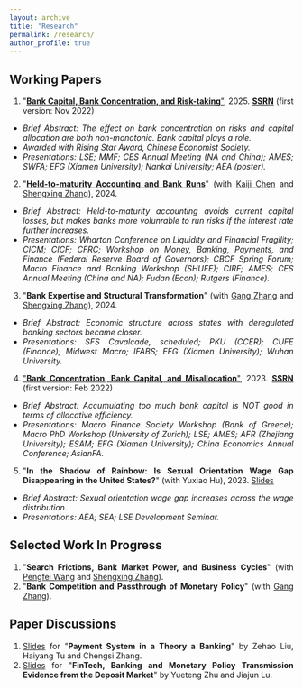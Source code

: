 ```yaml
---
layout: archive
title: "Research"
permalink: /research/
author_profile: true
---
```

<style>
body {
text-align: justify;}
li {
  font-size: 14px;
}
</style>


## Working Papers
1. "[**Bank Capital, Bank Concentration, and Risk-taking**"](https://ivanyyi.github.io/files/JMP_YUYI.pdf), 2025. [**SSRN**](https://papers.ssrn.com/sol3/papers.cfm?abstract_id=4250446) (first version: Nov 2022)
  * *Brief Abstract: The effect on bank concentration on risks and capital allocation are both non-monotonic. Bank capital plays a role.*
  * *Awarded with Rising Star Award, Chinese Economist Society.*
  * *Presentations: LSE; MMF; CES Annual Meeting (NA and China); AMES; SWFA; EFG (Xiamen University); Nankai University; AEA (poster).*

2. "[**Held-to-maturity Accounting and Bank Runs**](https://wifpr.wharton.upenn.edu/wp-content/uploads/2024/10/Chen_Yi_Zhang-5.pdf)" (with [Kaiji Chen](https://sites.google.com/site/chenkaiji/) and [Shengxing Zhang](https://sites.google.com/site/oo7zsx/home)), 2024.
  * *Brief Abstract: Held-to-maturity accounting avoids current capital losses, but makes banks more volunrable to run risks if the interest rate further increases.*
  * *Presentations: Wharton Conference on Liquidity and Financial Fragility; CICM; CICF; CFRC; Workshop on Money, Banking, Payments, and Finance (Federal Reserve Board of Governors); CBCF Spring Forum; Macro Finance and Banking Workshop (SHUFE); CIRF;  AMES;  CES Annual Meeting (China and NA); Fudan (Econ);  Rutgers (Finance).*
 
3. "**Bank Expertise and Structural Transformation**" (with [Gang Zhang](https://english.ckgsb.edu.cn/faculty/zhang-gang/) and [Shengxing Zhang](https://sites.google.com/site/oo7zsx/home)), 2024.
  * *Brief Abstract: Economic structure across states with deregulated banking sectors became closer.*
  * *Presentations: SFS Cavalcade, scheduled; PKU (CCER); CUFE (Finance); Midwest Macro; IFABS; EFG (Xiamen University); Wuhan University.*

4. ["**Bank Concentration, Bank Capital, and Misallocation**"](https://ivanyyi.github.io/files/working.pdf), 2023. [**SSRN**](https://papers.ssrn.com/sol3/papers.cfm?abstract_id=4046630) (first version: Feb 2022)
  * *Brief Abstract: Accumulating too much bank capital is NOT good in terms of allocative efficiency.*
  * *Presentations: Macro Finance Society Workshop (Bank of Greece); Macro PhD Workshop (University of Zurich); LSE; AMES; AFR (Zhejiang University); ESAM;  EFG (Xiamen University); China Economics Annual Conference; AsianFA.*



5. "**In the Shadow of Rainbow: Is Sexual Orientation Wage Gap Disappearing in the United States?**" (with Yuxiao Hu), 2023. [Slides](https://www.aeaweb.org/conference/2021/preliminary/powerpoint/Ft4Aehky)
  * *Brief Abstract:  Sexual orientation wage gap increases across the wage distribution.*
  * *Presentations: AEA; SEA; LSE Development Seminar.*




  



## Selected Work In Progress
1. "**Search Frictions, Bank Market Power, and Business Cycles**" (with [Pengfei Wang](https://english.phbs.pku.edu.cn/content-627-118-1.html) and [Shengxing Zhang](https://sites.google.com/site/oo7zsx/home)).
2. "**Bank Competition and Passthrough of Monetary Policy**" (with [Gang Zhang](https://english.ckgsb.edu.cn/faculty/zhang-gang/)).


## Paper Discussions
1. [Slides](https://IvanYYi.github.io/files/discussion2.pdf) for "**Payment System in a Theory a Banking**" by Zehao Liu, Haiyang Tu and Chengsi Zhang.
2. [Slides](https://IvanYYi.github.io/files/discussion1.pdf) for "**FinTech, Banking and Monetary Policy Transmission Evidence from the Deposit Market**" by Yueteng Zhu and Jiajun Lu.






